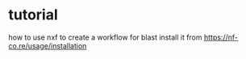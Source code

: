 # tutorial
how to use nxf to create a workflow for blast
install it from https://nf-co.re/usage/installation
